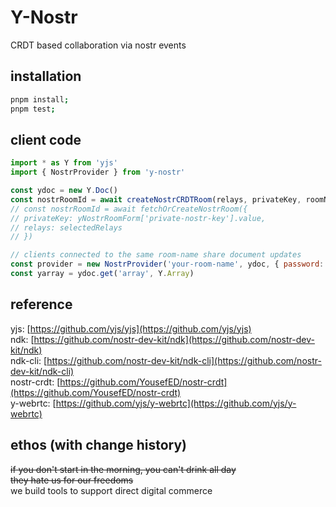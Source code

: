 # Y-Nostr

CRDT based collaboration via nostr events

## installation

```sh
pnpm install;  
pnpm test;  
```

## client code

```js
import * as Y from 'yjs'
import { NostrProvider } from 'y-nostr'

const ydoc = new Y.Doc()
const nostrRoomId = await createNostrCRDTRoom(relays, privateKey, roomName, initialLocalState)
// const nostrRoomId = await fetchOrCreateNostrRoom({
// privateKey: yNostrRoomForm['private-nostr-key'].value,
// relays: selectedRelays
// }) 

// clients connected to the same room-name share document updates
const provider = new NostrProvider('your-room-name', ydoc, { password: 'optional-room-password' })
const yarray = ydoc.get('array', Y.Array)
```

## reference

yjs: [https://github.com/yjs/yjs](https://github.com/yjs/yjs)  
ndk: [https://github.com/nostr-dev-kit/ndk](https://github.com/nostr-dev-kit/ndk)  
ndk-cli: [https://github.com/nostr-dev-kit/ndk-cli](https://github.com/nostr-dev-kit/ndk-cli)  
nostr-crdt: [https://github.com/YousefED/nostr-crdt](https://github.com/YousefED/nostr-crdt)  
y-webrtc: [https://github.com/yjs/y-webrtc](https://github.com/yjs/y-webrtc)

## ethos (with change history)

~~if you don't start in the morning, you can't drink all day~~  
~~they hate us for our freedoms~~  
we build tools to support direct digital commerce
